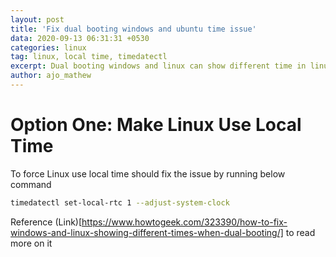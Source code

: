 ```yaml
---
layout: post
title: 'Fix dual booting windows and ubuntu time issue'
data: 2020-09-13 06:31:31 +0530
categories: linux
tag: linux, local time, timedatectl
excerpt: Dual booting windows and linux can show different time in linux and windows. This post shows a fix to that.
author: ajo_mathew
---
```

# Option One: Make Linux Use Local Time

To force Linux use local time should fix the issue by running below command

```bash
timedatectl set-local-rtc 1 --adjust-system-clock
```

Reference (Link)[https://www.howtogeek.com/323390/how-to-fix-windows-and-linux-showing-different-times-when-dual-booting/] to read more on it

